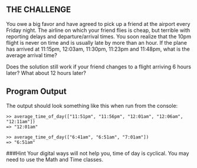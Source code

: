 ## THE CHALLENGE

You owe a big favor and have agreed to pick up a friend at the airport every Friday night. The airline on which your friend flies is cheap, but terrible with reporting delays and departure/arrival times. You soon realize that the 10pm flight is never on time and is usually late by more than an hour. If the plane has arrived at 11:15pm, 12:03am, 11:30pm, 11:23pm and 11:48pm, what is the average arrival time?

Does the solution still work if your friend changes to a flight arriving 6 hours later? What about 12 hours later?

## Program Output
The output should look something like this when run from the console:
```
>> average_time_of_day(["11:51pm", "11:56pm", "12:01am", "12:06am", "12:11am"])
=> "12:01am"

>> average_time_of_day(["6:41am", "6:51am", "7:01am"])
=> "6:51am"
```

###Hint
Your digital ways will not help you, time of day is cyclical.
You may need to use the Math and Time classes.
